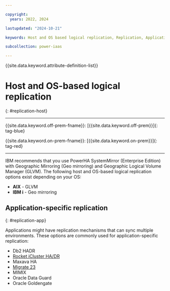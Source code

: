 ```yaml
---

copyright:
  years: 2022, 2024

lastupdated: "2024-10-21"

keywords: Host and OS based logical replication, Replication, Application specific replication,

subcollection: power-iaas

---
```


{{site.data.keyword.attribute-definition-list}}

# Host and OS-based logical replication
{: #replication-host}

---



{{site.data.keyword.off-prem-fname}}: [{{site.data.keyword.off-prem}}]{: tag-blue}


{{site.data.keyword.on-prem-fname}}: [{{site.data.keyword.on-prem}}]{: tag-red}


---

IBM recommends that you use PowerHA SystemMirror (Enterprise Edition) with Geographic Mirroring (Geo mirroring) and Geographic Logical Volume Manager (GLVM). The following host and OS-based logical replication options exist depending on your OS:

- **AIX** - GLVM
- **IBM i** - Geo mirroring

## Application-specific replication
{: #replication-app}

Applications might have replication mechanisms that can sync multiple environments. These options are commonly used for application-specific replication:

- Db2 HADR
- [Rocket iCluster HA/DR](https://cloud.ibm.com/catalog/content/poc-iClusterNew-df2ab864-0eb4-4645-8c08-f08e008e66bd-global)
- Maxava HA
- [Migrate 23](https://cloud.ibm.com/catalog/services/bus4i-system-copy---migrate-23-for-power-i)
- MIMIX
- Oracle Data Guard
- Oracle Goldengate
